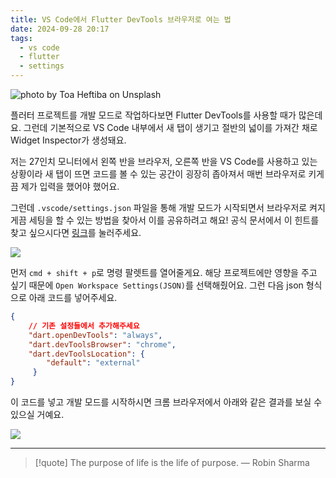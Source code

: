 ```yaml
---
title: VS Code에서 Flutter DevTools 브라우저로 여는 법
date: 2024-09-28 20:17
tags:
  - vs code
  - flutter
  - settings
---
```


![photo by Toa Heftiba on Unsplash](https://images.unsplash.com/photo-1724963578391-dcf77410bb73?crop=entropy&cs=srgb&fm=jpg&ixid=M3w2NDU1OTF8MHwxfHJhbmRvbXx8fHx8fHx8fDE3Mjc1MjIyMjV8&ixlib=rb-4.0.3&q=85&w=768&h=432)

플러터 프로젝트를 개발 모드로 작업하다보면 Flutter DevTools를 사용할 때가 많은데요.
그런데 기본적으로 VS Code 내부에서 새 탭이 생기고 절반의 넓이를 가져간 채로 Widget Inspector가 생성돼요.

저는 27인치 모니터에서 왼쪽 반을 브라우저, 오른쪽 반을 VS Code를 사용하고 있는 상황이라 새 탭이 뜨면 코드를 볼 수 있는 공간이 굉장히 좁아져서 매번 브라우저로 키게끔 제가 입력을 했어야 했어요.

그런데 `.vscode/settings.json` 파일을 통해 개발 모드가 시작되면서 브라우저로 켜지게끔 세팅을 할 수 있는 방법을 찾아서 이를 공유하려고 해요! 공식 문서에서 이 힌트를 찾고 싶으시다면 [링크](https://docs.flutter.dev/tools/devtools/vscode)를 눌러주세요.

![](assets/202409282017-20240928202313779.webp)

먼저 `cmd + shift + p`로 명령 팔렛트를 열어줄게요.
해당 프로젝트에만 영향을 주고 싶기 때문에 `Open Workspace Settings(JSON)`를 선택해줬어요.
그런 다음 json 형식으로 아래 코드를 넣어주세요.

```json
{
	// 기존 설정들에서 추가해주세요
	"dart.openDevTools": "always",
	"dart.devToolsBrowser": "chrome",
	"dart.devToolsLocation": {
		"default": "external"
	 }
}
```

이 코드를 넣고 개발 모드를 시작하시면 크롬 브라우저에서 아래와 같은 결과를 보실 수 있으실 거예요.

![](assets/202409282017-20240928202538342.webp)


---

> [!quote] The purpose of life is the life of purpose.
> — Robin Sharma
